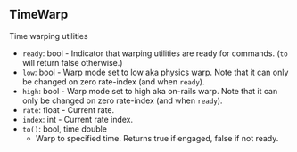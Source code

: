 ## TimeWarp

Time warping utilities

- `ready`: bool - Indicator that warping utilities are ready for commands. (`to` will return false otherwise.)
- `low`: bool - Warp mode set to low aka physics warp. Note that it can only be changed on zero rate-index (and when `ready`).
- `high`: bool - Warp mode set to high aka on-rails warp. Note that it can only be changed on zero rate-index (and when `ready`).
- `rate`: float - Current rate.
- `index`: int - Current rate index.
- `to()`: bool, time double
  - Warp to specified time. Returns true if engaged, false if not ready.
